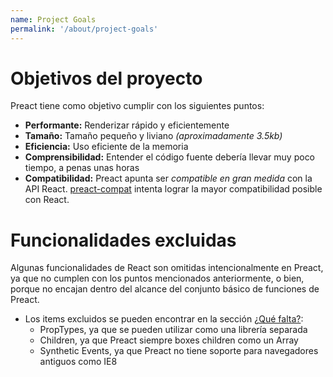 ```yaml
---
name: Project Goals
permalink: '/about/project-goals'
---
```


# Objetivos del proyecto

Preact tiene como objetivo cumplir con los siguientes puntos:

- **Performante:** Renderizar rápido y eficientemente
- **Tamaño:** Tamaño pequeño y liviano _(aproximadamente 3.5kb)_
- **Eficiencia:** Uso eficiente de la memoria
- **Comprensibilidad:** Entender el código fuente debería llevar muy poco tiempo, a penas unas horas
- **Compatibilidad:** Preact apunta ser _compatible en gran medida_ con la API React. [preact-compat] intenta lograr la mayor compatibilidad posible con React.

# Funcionalidades excluidas

Algunas funcionalidades de React son omitidas intencionalmente en Preact, ya que no cumplen con los puntos mencionados anteriormente, o bien, porque no encajan dentro del alcance del conjunto básico de funciones de Preact.

- Los items excluidos se pueden encontrar en la sección [¿Qué falta?]:
    - PropTypes, ya que se pueden utilizar como una librería separada
    - Children, ya que Preact siempre boxes children como un Array
    - Synthetic Events, ya que Preact no tiene soporte para navegadores antiguos como IE8

[preact-compat]: https://github.com/developit/preact-compat/
[¿Qué falta?]: /guide/differences-to-react#whats-missing
